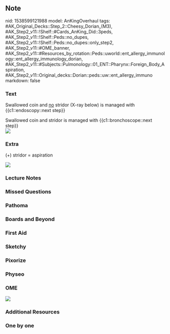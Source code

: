 ## Note
nid: 1538599121988
model: AnKingOverhaul
tags: #AK_Original_Decks::Step_2::Cheesy_Dorian_(M3), #AK_Step2_v11::!Shelf::#Cards_AnKing_Did::3peds, #AK_Step2_v11::!Shelf::Peds::no_dupes, #AK_Step2_v11::!Shelf::Peds::no_dupes::only_step2, #AK_Step2_v11::#OME_banner, #AK_Step2_v11::#Resources_by_rotation::Peds::uworld::ent_allergy_immunology::ent_allergy_immunology_dorian, #AK_Step2_v11::#Subjects::Pulmonology::01_ENT::Pharynx::Foreign_Body_Aspiration, #AK_Step2_v11::Original_decks::Dorian::peds::uw::ent_allergy_immuno
markdown: false

### Text
Swallowed coin and <u>no</u> stridor (X-ray below) is managed with
{{c1::endoscopy::next step}}
<div>
  Swallowed coin and stridor is managed with
  {{c1::bronchoscope::next step}}
  <div>
    <div><img src="paste-447191994859758.jpg"></div>
  </div>
</div>

### Extra
(+) stridor = aspiration
<div><img src="paste-447222059630595.jpg"></div>

### Lecture Notes


### Missed Questions


### Pathoma


### Boards and Beyond


### First Aid


### Sketchy


### Pixorize


### Physeo


### OME
<div class="ome-widget">
  <a href="https://onlinemeded.org?ref=anki"><img src=
  "_OME_AnkiFlashcards_General_4.png"></a>
</div>

### Additional Resources


### One by one

